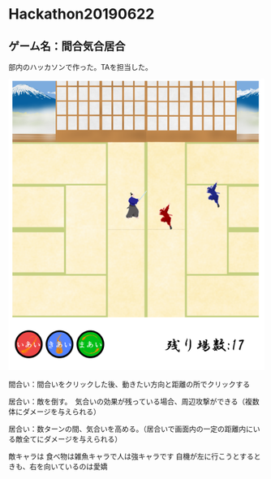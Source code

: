 # Hackathon20190622

## ゲーム名：間合気合居合

部内のハッカソンで作った。TAを担当した。

![/img/gameplay.PNG](/img/gameplay.PNG)

間合い：間合いをクリックした後、動きたい方向と距離の所でクリックする

居合い：敵を倒す。　気合いの効果が残っている場合、周辺攻撃ができる（複数体にダメージを与えられる）

居合い：数ターンの間、気合いを高める。（居合いで画面内の一定の距離内にいる敵全てにダメージを与えられる）

敵キャラは
食べ物は雑魚キャラで人は強キャラです
自機が左に行こうとするときも、右を向いているのは愛嬌
